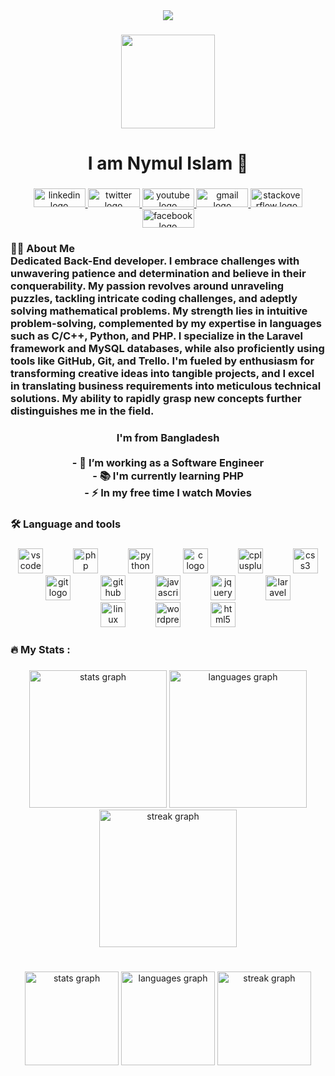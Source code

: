 <div align="center">
  <img src="https://profile-counter.glitch.me/nymul-islam-moon/count.svg?"  />
</div>

###

<div align="center">
  <img height="150" src="https://camo.githubusercontent.com/62da68eb62b1e5f175f7d1f0191dd89a653d7908feb22d37d4a0ab07365d6791/68747470733a2f2f6d656469612e67697068792e636f6d2f6d656469612f4d3967624264396e6244724f5475314d71782f67697068792e676966"  />
</div>

###

<h1 align="center">I am Nymul Islam 👋</h1>

###

<div align="center">
  <a href="https://www.linkedin.com/in/nymul-islam-moon-5b7622200/" target="_blank">
    <img src="https://raw.githubusercontent.com/maurodesouza/profile-readme-generator/master/src/assets/icons/social/linkedin/default.svg" width="83" height="30" alt="linkedin logo"  />
  </a>
  <a href="https://twitter.com/NymulIslamMoon" target="_blank">
    <img src="https://raw.githubusercontent.com/maurodesouza/profile-readme-generator/master/src/assets/icons/social/twitter/default.svg" width="83" height="30" alt="twitter logo"  />
  </a>
  <a href="https://www.youtube.com/channel/UCVQ6EHG_FNvJ-0nGiuj5fhA" target="_blank">
    <img src="https://raw.githubusercontent.com/maurodesouza/profile-readme-generator/master/src/assets/icons/social/youtube/default.svg" width="83" height="30" alt="youtube logo"  />
  </a>
  <a href="towkir1997islam@gmail.com" target="_blank">
    <img src="https://raw.githubusercontent.com/maurodesouza/profile-readme-generator/master/src/assets/icons/social/gmail/default.svg" width="83" height="30" alt="gmail logo"  />
  </a>
  <a href="https://stackoverflow.com/users/13756777/nymul-islam-moon" target="_blank">
    <img src="https://raw.githubusercontent.com/maurodesouza/profile-readme-generator/master/src/assets/icons/social/stackoverflow/default.svg" width="83" height="30" alt="stackoverflow logo"  />
  </a>
  <a href="https://www.facebook.com/nymulislammoon/" target="_blank">
    <img src="https://raw.githubusercontent.com/maurodesouza/profile-readme-generator/master/src/assets/icons/social/facebook/default.svg" width="83" height="30" alt="facebook logo"  />
  </a>
</div>

###

<h3 align="left">👩‍💻  About Me <br>Dedicated Back-End developer. I embrace challenges with unwavering patience and determination and believe in their conquerability. My passion revolves around unraveling puzzles, tackling intricate coding challenges, and adeptly solving mathematical problems. My strength lies in intuitive problem-solving, complemented by my expertise in languages such as C/C++, Python, and PHP. I specialize in the Laravel framework and MySQL databases, while also proficiently using tools like GitHub, Git, and Trello. I'm fueled by enthusiasm for transforming creative ideas into tangible projects, and I excel in translating business requirements into meticulous technical solutions. My ability to rapidly grasp new concepts further distinguishes me in the field.</h3>

###

<h3 align="center">I'm from Bangladesh<br><br>- 🔭 I’m working as a Software Engineer<br>- 📚 I'm currently learning PHP<br>- ⚡ In my free time I watch Movies</h3>

###

<h3 align="left">🛠 Language and tools</h3>

###

<div align="center">
  <img src="https://skillicons.dev/icons?i=vscode" height="40" alt="vscode logo"  />
  <img width="40" />
  <img src="https://cdn.simpleicons.org/php/777BB4" height="40" alt="php logo"  />
  <img width="40" />
  <img src="https://skillicons.dev/icons?i=py" height="40" alt="python logo"  />
  <img width="40" />
  <img src="https://cdn.simpleicons.org/c/A8B9CC" height="40" alt="c logo"  />
  <img width="40" />
  <img src="https://skillicons.dev/icons?i=cpp" height="40" alt="cplusplus logo"  />
  <img width="40" />
  <img src="https://skillicons.dev/icons?i=css" height="40" alt="css3 logo"  />
  <img width="40" />
  <img src="https://skillicons.dev/icons?i=git" height="40" alt="git logo"  />
  <img width="40" />
  <img src="https://skillicons.dev/icons?i=github" height="40" alt="github logo"  />
  <img width="40" />
  <img src="https://skillicons.dev/icons?i=js" height="40" alt="javascript logo"  />
  <img width="40" />
  <img src="https://skillicons.dev/icons?i=jquery" height="40" alt="jquery logo"  />
  <img width="40" />
  <img src="https://skillicons.dev/icons?i=laravel" height="40" alt="laravel logo"  />
  <img width="40" />
  <img src="https://skillicons.dev/icons?i=linux" height="40" alt="linux logo"  />
  <img width="40" />
  <img src="https://skillicons.dev/icons?i=wordpress" height="40" alt="wordpress logo"  />
  <img width="40" />
  <img src="https://skillicons.dev/icons?i=html" height="40" alt="html5 logo"  />
</div>

###

<h3 align="left">🔥   My Stats :</h3>

###

<div align="center">
  <img src="https://github-readme-stats.vercel.app/api?username=nymul-islam-moon&hide_title=true&hide_rank=true&show_icons=true&include_all_commits=true&count_private=true&disable_animations=true&theme=tokyonight&locale=en&hide_border=false&order=1" height="220" alt="stats graph"  />
  <img src="https://github-readme-stats.vercel.app/api/top-langs?username=nymul-islam-moon&locale=en&hide_title=false&layout=compact&card_width=320&langs_count=5&theme=merko&hide_border=false&order=2" height="220" alt="languages graph"  />
  <img src="https://streak-stats.demolab.com?user=nymul-islam-moon&locale=en&mode=daily&theme=aura&hide_border=false&border_radius=5&date_format=j M[ Y]&order=3" height="220" alt="streak graph"  />
</div>

###

<br clear="both">

<div align="center">
  <img src="https://github-readme-stats.vercel.app/api?username=nymul-islam-moon&hide_title=false&hide_rank=false&show_icons=true&include_all_commits=true&count_private=true&disable_animations=false&theme=dracula&locale=en&hide_border=false&order=1" height="150" alt="stats graph"  />
  <img src="https://github-readme-stats.vercel.app/api/top-langs?username=nymul-islam-moon&locale=en&hide_title=false&layout=compact&card_width=320&langs_count=5&theme=dracula&hide_border=false&order=2" height="150" alt="languages graph"  />
  <img src="https://streak-stats.demolab.com?user=nymul-islam-moon&locale=en&mode=daily&theme=aura&hide_border=false&border_radius=10&order=3" height="150" alt="streak graph"  />
</div>

###
